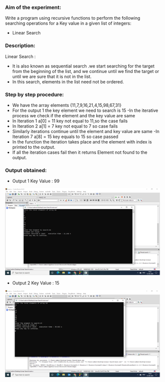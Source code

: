 ### Aim of the experiment:
Write a program using recursive functions to perform the following searching operations for a Key value in a given list of integers:
- Linear Search
### Description:
Linear Search :
- It is also known as sequential search .we start searching for the target from the beginning of the list, and we continue until we find the target or until we are sure that it is not in the list.
- In this search, elements in the list need not be ordered.
### Step by step procedure:

- We have the array elements 
{11,7,9,16,21,4,15,98,67,31}
- For the output 1 the key element we need to search is 15
-In the iterative process we check if the element and the key value are same 
- In Iteration 1
     a[0] = 11
     key not equal to 11,so the case fails
- In Iteration 2
    a[1] = 7
    key not equal to 7 so case fails
- Similarly iterations continue until the element and key value are same 
-In Iteration 7
    a[8] = 15
    key equals to 15 so case passed
- In the function the iteration takes place and the element with index is printed to the output.
- If all the iteration cases fail then it returns Element not found to the output.

### Output obtained:
- Output 1 Key Value : 99
 
![output](RecLS1.png)

- Output 2 Key Value : 15

![output](RecLS2.png)

